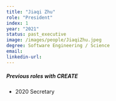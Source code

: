 ```yaml
---
title: "Jiaqi Zhu"
role: "President"
index: 1
year: "2021"
status: past_executive
image: /images/people/JiaqiZhu.jpeg
degree: Software Engineering / Science
email:
linkedin-url:
---
```

##### Previous roles with CREATE

- 2020 Secretary